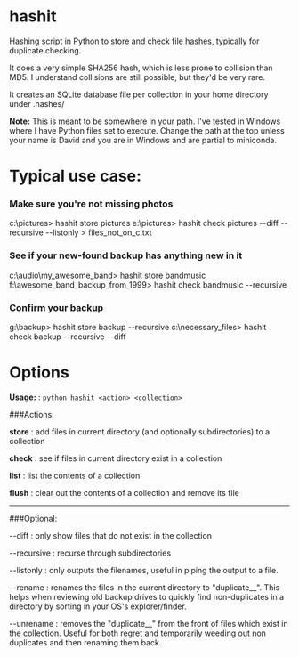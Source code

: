 # hashit
Hashing script in Python to store and check file hashes, typically for duplicate checking.

It does a very simple SHA256 hash, which is less prone to collision than MD5.  I understand collisions are still possible, but they'd be very rare.

It creates an SQLite database file per collection in your home directory under .hashes/ 

**Note:** This is meant to be somewhere in your path.  I've tested in Windows where I have 
Python files set to execute.  Change the path at the top unless your name is David and you are in Windows and are partial to miniconda.  

# Typical use case:

### Make sure you're not missing photos

c:\pictures> hashit store pictures
e:\pictures> hashit check pictures --diff --recursive --listonly > files_not_on_c.txt

### See if your new-found backup has anything new in it

c:\audio\my_awesome_band> hashit store bandmusic
f:\awesome_band_backup_from_1999> hashit check bandmusic --recursive

### Confirm your backup

g:\backup> hashit store backup --recursive
c:\necessary_files> hashit check backup --recursive --diff

# Options

**Usage:**
: `python hashit <action> <collection>`

###Actions:

**store**
: add files in current directory (and optionally subdirectories) to a collection

**check**
: see if files in current directory exist in a collection

**list**
: list the contents of a collection

**flush**
: clear out the contents of a collection and remove its file

---

###Optional:

--diff
: only show files that do not exist in the collection

--recursive
: recurse through subdirectories

--listonly
: only outputs the filenames, useful in piping the output to a file.

--rename
: renames the files in the current directory to "duplicate__<filename>".  This helps when reviewing old backup drives to quickly find non-duplicates in a directory by sorting in your OS's explorer/finder. 

--unrename
: removes the "duplicate__" from the front of files which exist in the collection.  Useful for both regret and temporarily weeding out non duplicates and then renaming them back.  